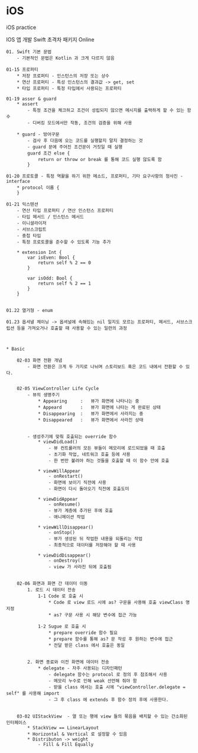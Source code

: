 # iOS
iOS practice


IOS 앱 개발 Swift 초격차 패키지 Online


	01. Swift 기본 문법
		- 기본적인 문법은 Kotlin 과 크게 다르지 않음

	01-15 프로퍼티 
		* 저장 프로퍼티 - 인스턴스의 저장 또는 상수
		* 연산 프로퍼티 - 특성 인스턴스의 결과값 -> get, set
		* 타입 프로퍼티 - 특정 타입에서 사용되는 프로퍼티

	01-19 asser & guard
		* assert
			- 특정 조건을 체크하고 조건이 성립되지 않으면 메시지를 출력하게 할 수 있는 함수
			- 디버킹 모드에서만 작동, 조건의 검증을 위해 사용

		* guard - 방어구문
			- 검사 후 다음에 오는 코드를 실행할지 말지 결정하는 것
			- guard 문에 주어진 조건문이 거짓일 때 실행
			guard 조건 else {
				return or throw or break 를 통해 코드 실행 않도록 함
			}
		
	01-20 프로토콜 - 특정 역활을 하기 위한 메소드, 프로퍼티, 기타 요구사항의 청사진 - interface
		* protocol 이름 {
		}
	
	01-21 익스텐션
		- 연산 타입 프로퍼티 / 연산 인스턴스 프로퍼티
		- 타입 메서드 / 인스턴스 메서드
		- 이니셜라이저
		- 서브스크립트
		- 중첩 타입
		- 특정 프로토콜을 준수할 수 있도록 기능 추가

		* extension Int {
			var isEven: Bool {
				return self % 2 == 0
			}

			var isOdd: Bool {
				return self % 2 == 1
			}
		}


	01.22 열거형 - enum

	01.23 옵셔녈 체이닝 -> 옵셔널에 속해있는 nil 일지도 모르는 프로퍼티, 메서드, 서브스크립션 등을 가져오거나 호출할 때 사용할 수 있는 일련의 과정



	* Basic

		02-03 화면 전환 개념
			- 화면 전환은 크게 두 가지로 나뉘며 스토리보드 혹은 코드 내에서 전환할 수 있다.
		
  
        02-05 ViewController Life Cycle
            - 뷰의 생명주기
                * Appearing     :   뷰가 화면에 나타나는 중
                * Appeard       :   뷰가 화면에 나타는 게 완료된 상태
                * Disappearing  :   뷰가 화면에서 사라지는 중
                * Disappeared   :   뷰가 화면에서 사라진 상태
                
                
            - 생성주기에 맞춰 호출되는 override 함수
                * viewDidLoad()
                    - 뷰 컨트롤러의 모든 뷰들이 메모리에 로드되었을 때 호출
                    - 초기화 작업, 네트워크 호출 등에 사용
                    - 한 번만 불려야 하는 것들을 호출할 때 이 함수 안에 호출
                    
                * viewWillAppear
                    - onRestart()
                    - 화면에 보이기 직전에 사용
                    - 화면이 다시 돌아오기 직전에 호출도미
                    
                * viewDidAppear
                    - onResume()
                    - 뷰가 계층에 추가된 후에 호출
                    - 애니메이션 작업
                    
                * viewWillDisappear()
                    - onStop()
                    - 뷰가 생성된 뒤 작업한 내용을 되돌리는 작업
                    - 최종적으로 데이터를 저장해야 할 때 사용
                    
                * viewDidDisappear()
                    - onDestroy()
                    - view 가 사라진 뒤에 호출됨
                    
                    
        02-06 화면과 화면 간 데이터 이동
            1. 로드 시 데이터 전송
                1-1 Code 로 호출 시
                    * Code 로 view 로드 시에 as? 구문을 사용해 호출 viewClass 명 지정
                    * as? 구문 사용 시 해당 변수에 접근 가능
                    
                1-2 Sugue 로 호출 시
                    * prepare override 함수 필요
                    * prepare 함수를 통해 as? 문 작성 후 원하는 변수에 접근
                    * 전달 받은 class 에서 호출은 동일
            
            
            2. 화면 종료와 이전 화면에 데이터 전송
                * delegate - 자주 사용되는 디자인패턴
                    - delegate 함수는 protocol 로 정의 후 참조해서 사용
                    - 메모리 누수로 인해 weak 선언해 줘야 함
                    - 받을 class 에서는 호출 시에 "viewController.delegate = self" 를 사용해 import
                    - 그 후 class 에 extends 후 함수 정의 후에 사용한다.
                    
                    
        03-02 UIStackView  - 열 또는 행에 view 들의 묶음을 배치할 수 있는 간소화된 인터페이스
            * StackView == LinearLayout
            * Horizontal & Vertical 로 설정할 수 있음
            * Distributon -> weight 
                - Fill & Fill Equally 
                
